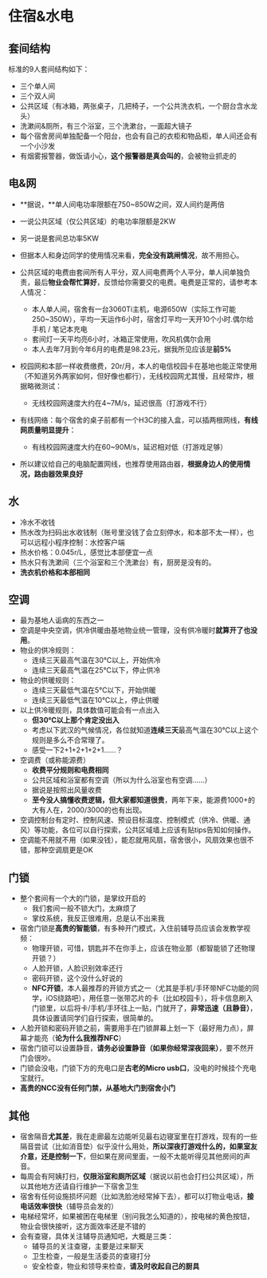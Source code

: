 # 住宿&水电

## 套间结构

标准的9人套间结构如下：

- 三个单人间
- 三个双人间
- 公共区域（有冰箱，两张桌子，几把椅子，一个公共洗衣机，一个厨台含水龙头）
- 洗漱间&厕所，有三个浴室，三个洗漱台，一面超大镜子
- 每个宿舍房间单独配备一个阳台，也会有自己的衣柜和物品柜，单人间还会有一个小沙发
- 有烟雾报警器，做饭请小心，**这个报警器是真会叫的**，会被物业抓走的


## 电&网

- **据说，**单人间电功率限额在750~850W之间，双人间约是两倍
- 一说公共区域（仅公共区域）的电功率限额是2KW
- 另一说是套间总功率5KW
- 但据本人和身边同学的使用情况来看，**完全没有跳闸情况**，故不用担心。
- 公共区域的电费由套间所有人平分，双人间电费两个人平分，单人间单独负责，最后**物业会帮忙算好**，反馈给你需要交的电费。电费是正常的，请参考本人情况：
  - 本人单人间，宿舍有一台3060Ti主机，电源650W（实际工作可能250~350W），平均一天运作6小时，宿舍灯平均一天开10个小时.偶尔给手机 / 笔记本充电
  - 套间灯一天平均亮6小时，冰箱正常使用，吹风机偶尔会用
  - 本人去年7月到今年6月的电费是98.23元，据我所见应该是**前5%**

- 校园网和本部一样收费缴费，20r/月，本人的电信校园卡在基地也能正常使用（不知道另外两家如何，但好像也都行），无线校园网尤其慢，且经常炸，根据略微测试：
  - 无线校园网速度大约在4~7M/s，延迟很高（打游戏不行）
- 有线网络：每个宿舍的桌子前都有一个H3C的接入盒，可以插两根网线，**有线网质量明显提升**：
  - 有线校园网速度大约在60~90M/s，延迟相对低（打游戏足够）
- 所以建议给自己的电脑配置网线，也推荐使用路由器，**根据身边人的使用情况，路由器效果良好**


## 水

- 冷水不收钱
- 热水改为扫码出水收钱制（账号里没钱了会立刻停水，和本部不太一样），也可以远程小程序控制：水控客户端
- 热水价格：0.045r/L，感觉比本部便宜一点
- 热水只有洗漱间（三个浴室和三个洗漱台）有，厨房是没有的。
- **洗衣机价格和本部相同**


## 空调

- 最为基地人诟病的东西之一
- 空调是中央空调，供冷供暖由基地物业统一管理，没有供冷暖时**就算开了也没用**。
- 物业的供冷规则：
  - 连续三天最高气温在30℃以上，开始供冷
  - 连续三天最高气温在25℃以下，停止供冷
- 物业的供暖规则：
  - 连续三天最低气温在5℃以下，开始供暖
  - 连续三天最低气温在10℃以上，停止供暖
- 以上供冷暖规则，具体数值可能会有一点出入
  - **但30℃以上那个肯定没出入**
  - 考虑以下武汉的气候情况，各位就知道**连续三天**最高气温在30℃以上这个规则是多么不合常理了。
  - 感受一下2+1+2+1+2+1……？
- 空调费（或称能源费）
  - **收费平分规则和电费相同**
  - 公共区域和浴室都有空调（所以为什么浴室也有空调……）
  - 据说是按照出风量收费
  - **至今没人搞懂收费逻辑，但大家都知道很贵**，两年下来，能源费1000+的大有人在，2000/3000的也有出现。
- 空调控制台有定时、控制风速、预设目标温度、控制模式（供冷、供暖、通风）等功能，各位可以自行探索，公共区域墙上应该有贴tips告知如何操作。
- 空调能不用就不用（如果没钱），能忍就用风扇，宿舍很小，风扇效果也很不错，那种空调扇更是OK


## 门锁

- 整个套间有一个大的门锁，是掌纹开启的
  - 我们套间一般不锁大门，太麻烦了
  - 掌纹系统，我反正很难用，总是认不出来我
- 宿舍门锁是**高贵的智能锁**，有多种开门模式，入住前辅导员应该会发教学视频：
  - 物理开锁，可惜，钥匙并不在你手上，应该在物业那（都智能锁了还物理开锁？）
  - 人脸开锁，人脸识别效率还行
  - 密码开锁，这个没什么好说的
  - **NFC开锁**，本人最推荐的开锁方式之一（尤其是手机/手环带NFC功能的同学，iOS绕路吧），用任意一张带芯片的卡（比如校园卡），将卡信息刷入门锁里，以后将卡/手机/手环往上一贴，门就开了，**非常迅速（且静音）**，具体设置请同学们自行探索，很简单的。
- 人脸开锁和密码开锁之前，需要用手在门锁屏幕上划一下（最好用力点），屏幕才能亮（**论为什么我推荐NFC**）
- 宿舍门锁可以设置静音，**请务必设置静音（如果你经常深夜回来）**，要不然开门会很吵。
- 门锁会没电，门锁下方的充电口是**古老的Micro usb口**，没电的时候挂个充电宝就行。
- **高贵的NCC没有任何门禁，从基地大门到宿舍小门**


## 其他

- 宿舍隔音**尤其差**，我在走廊最左边能听见最右边寝室里在打游戏，现有的一些隔音尝试（比如消音垫）似乎没什么用处，**所以深夜打游戏什么的，如果室友介意，还是控制一下**，但如果在房间里面，一般不太能听得见其他房间的声音。
- 每周会有阿姨打扫，**仅限浴室和厕所区域**（据说以前也会打扫公共区域），所以其他地方还请自行维护一下宿舍卫生
- 宿舍有任何设施损坏问题（比如洗脸池经常掉下去），都可以打物业电话，**接电话效率很快**（辅导员会发的）
- 电梯经常坏，如果被困在电梯里（别问我怎么知道的），按电梯的黄色按钮，物业会很快接听，这方面效率还是不错的
- 会有查寝，具体关注辅导员通知吧，大概是三类：
  - 辅导员的关注查寝，主要是过来聊天
  - 卫生检查，一般是生活委员的查寝打分
  - 安全检查，物业和领导来检查，**请及时收起自己的厨具**
